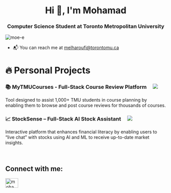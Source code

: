 <h1 align="center">Hi 👋, I'm Mohamad</h1>
<h3 align="center">Computer Science Student at Toronto Metropolitan University</h3>

<p align="left"> <img src="https://komarev.com/ghpvc/?username=moe-e&label=Profile%20views&color=0e75b6&style=flat" alt="moe-e" /> </p>
<ul>
  <li>📬 You can reach me at <a href="mailto:melharoufi@torontomu.ca">melharoufi@torontomu.ca</a></li>
</ul>

<h1 align="left">🔥 Personal Projects</h1>

<h3 align="left">📚 <b>MyTMUCourses - Full-Stack Course Review Platform</b> &nbsp;&nbsp;&nbsp;
  <a href="https://rate-my-tmu-courses.vercel.app/" target="_blank">
    <img src="https://img.shields.io/badge/-Visit%20Web%20App-blue?style=flat-square&logo=firefox-browser&logoColor=white" />
  </a>
</h3>
<p>
  Tool designed to assist 1,000+ TMU students in course planning by enabling them to browse and post course reviews for thousands of courses.
</p>


<h3 align="left">📈 <b>StockSense – Full-Stack AI Stock Assistant</b> &nbsp;&nbsp;&nbsp;
  <a href="https://rate-my-tmu-courses.vercel.app/" target="_blank">
    <img src="https://img.shields.io/badge/-Visit%20Web%20App-blue?style=flat-square&logo=firefox-browser&logoColor=white"/>
  </a>
</h3>
<p>
  Interactive platform that enhances financial literacy by enabling users to “live chat” with stocks using AI and ML to receive up-to-date market insights.
</p>

&nbsp;
&nbsp;

<h2 align="left">Connect with me:</h2>
<p align="left">
<a href="https://linkedin.com/in/mohamad-e" target="blank"><img align="center" src="https://raw.githubusercontent.com/rahuldkjain/github-profile-readme-generator/master/src/images/icons/Social/linked-in-alt.svg" alt="mohamad-e" height="30" width="40" /></a>
</p>

